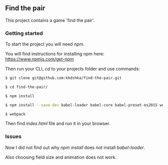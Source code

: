 ## Find the pair

This project contains a game 'find the pair'.

### Getting started

To start the project you will need npm.

You will find instructions for installing npm here: https://www.npmjs.com/get-npm

Then run your CLI, _cd_ to your projects folder and use commands:
 
```sh
$ git clone git@github.com:kkdshka/find-the-pair.git

$ cd find-the-pair/

$ npm install

$ npm install --save-dev babel-loader babel-core babel-preset-es2015 webpack

$ webpack

```

Then find _index.html_ file and run it in your browser.

### Issues

Now I did not find out why _npm install_ does not install _babel-loader_.

Also choosing field size and animation does not work.